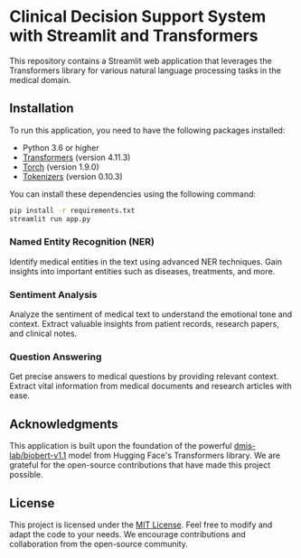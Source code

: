 # Clinical Decision Support System with Streamlit and Transformers

This repository contains a Streamlit web application that leverages the Transformers library for various natural language processing tasks in the medical domain.

## Installation

To run this application, you need to have the following packages installed:

- Python 3.6 or higher
- [Transformers](https://github.com/huggingface/transformers) (version 4.11.3)
- [Torch](https://pytorch.org/get-started/locally/) (version 1.9.0)
- [Tokenizers](https://github.com/huggingface/tokenizers) (version 0.10.3)

You can install these dependencies using the following command:

```bash
pip install -r requirements.txt
streamlit run app.py
```

### Named Entity Recognition (NER)

Identify medical entities in the text using advanced NER techniques. Gain insights into important entities such as diseases, treatments, and more.

### Sentiment Analysis

Analyze the sentiment of medical text to understand the emotional tone and context. Extract valuable insights from patient records, research papers, and clinical notes.

### Question Answering

Get precise answers to medical questions by providing relevant context. Extract vital information from medical documents and research articles with ease.

## Acknowledgments

This application is built upon the foundation of the powerful [dmis-lab/biobert-v1.1](https://huggingface.co/dmis-lab/biobert-v1.1) model from Hugging Face's Transformers library. We are grateful for the open-source contributions that have made this project possible.

## License

This project is licensed under the [MIT License](LICENSE). Feel free to modify and adapt the code to your needs. We encourage contributions and collaboration from the open-source community.
